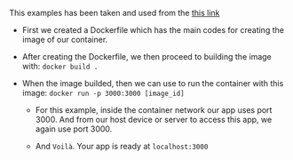 This examples has been taken and used from the [this link](https://www.udemy.com/course/docker-kubernetes-the-practical-guide/learn/lecture/22625196#overview)

 - First we created a Dockerfile which has the main codes for creating the image of our container.

- After creating the Dockerfile, we then proceed to building the image with: `docker build .` 

- When the image builded, then we can use to run the container with this image: `docker run -p 3000:3000 [image_id]` 
    - For this example, inside the container network our app uses port 3000. And from our host device or server to access this app, we again use port 3000.

    - And `Voilà`. Your app is ready at `localhost:3000`
